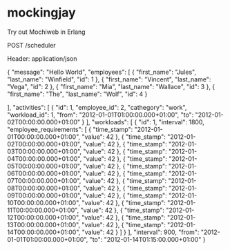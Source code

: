 mockingjay
==========

Try out Mochiweb in Erlang

POST /scheduler

Header: application/json

{
  "message": "Hello World",
  "employees": [
    {
      "first_name": "Jules",
      "last_name": "Winfield",
      "id": 1
    },
    {
      "first_name": "Vincent",
      "last_name": "Vega",
      "id": 2
    },
    {
      "first_name": "Mia",
      "last_name": "Wallace",
      "id": 3
    },
    {
      "first_name": "The",
      "last_name": "Wolf",
      "id": 4
    }

  ],
  "activities": [
    {
      "id": 1,
      "employee_id": 2,
      "cathegory": "work",
      "workload_id": 1,
      "from": "2012-01-01T01:00:00.000+01:00",
      "to": "2012-01-02T00:00:00.000+01:00"
    }
  ],
  "workloads": [
    {
      "id": 1,
      "interval": 1800,
      "employee_requirements": [
        {
          "time_stamp": "2012-01-01T00:00:00.000+01:00",
          "value": 42
        },
        {
          "time_stamp": "2012-01-02T00:00:00.000+01:00",
          "value": 42
        },
        {
          "time_stamp": "2012-01-03T00:00:00.000+01:00",
          "value": 42
        },
        {
          "time_stamp": "2012-01-04T00:00:00.000+01:00",
          "value": 42
        },
        {
          "time_stamp": "2012-01-05T00:00:00.000+01:00",
          "value": 42
        },
        {
          "time_stamp": "2012-01-06T00:00:00.000+01:00",
          "value": 42
        },
        {
          "time_stamp": "2012-01-07T00:00:00.000+01:00",
          "value": 42
        },
        {
          "time_stamp": "2012-01-08T00:00:00.000+01:00",
          "value": 42
        },
        {
          "time_stamp": "2012-01-09T00:00:00.000+01:00",
          "value": 42
        },
        {
          "time_stamp": "2012-01-10T00:00:00.000+01:00",
          "value": 42
        },
        {
          "time_stamp": "2012-01-11T00:00:00.000+01:00",
          "value": 42
        },
        {
          "time_stamp": "2012-01-12T00:00:00.000+01:00",
          "value": 42
        },
        {
          "time_stamp": "2012-01-13T00:00:00.000+01:00",
          "value": 42
        },
        {
          "time_stamp": "2012-01-14T00:00:00.000+01:00",
          "value": 42
        }
      ]
    }
  ],
  "interval": 900,
  "from": "2012-01-01T01:00:00.000+01:00",
  "to": "2012-01-14T01:15:00.000+01:00"
}

